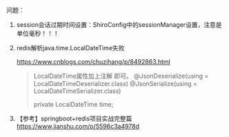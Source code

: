 问题：
1. session会话过期时间设置：ShiroConfig中的sessionManager设置，注意是单位毫秒！！！
2. redis解析java.time.LocalDateTime失败
   
   <a>https://www.cnblogs.com/chuzihang/p/8492863.html</a>
   
   > LocalDateTime属性加上注解 即可。
   > @JsonDeserialize(using = LocalDateTimeDeserializer.class) 
   > @JsonSerialize(using = LocalDateTimeSerializer.class)
   >
   > private LocalDateTime time;
3. 【参考】springboot+redis项目实战完整篇 https://www.jianshu.com/p/5596c3a4978d
